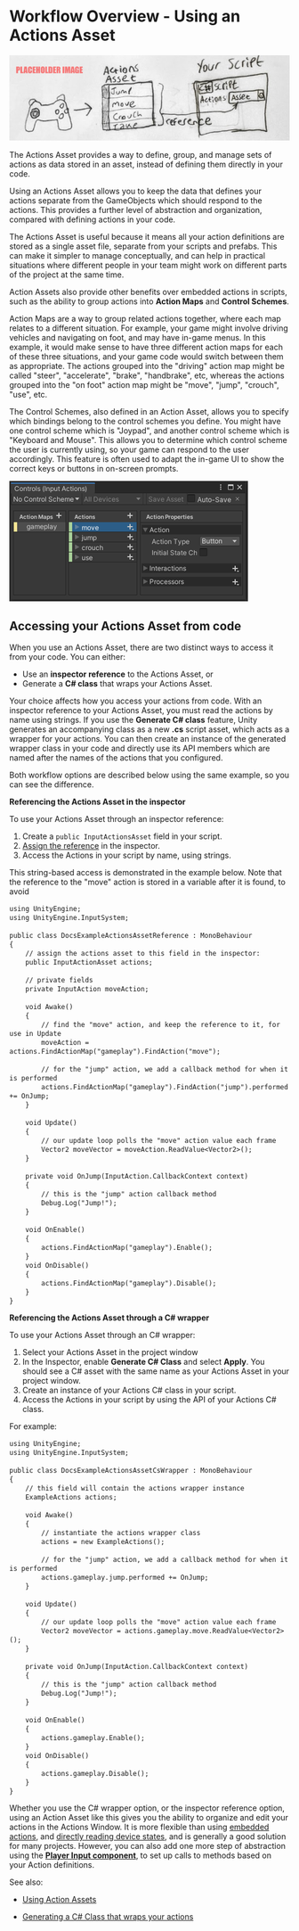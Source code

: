 # Workflow Overview - Using an Actions Asset

![image alt text](./Images/Workflow-ActionsAsset.png)

The Actions Asset provides a way to define, group, and manage sets of actions as data stored in an asset, instead of defining them directly in your code.

Using an Actions Asset allows you to keep the data that defines your actions separate from the GameObjects which should respond to the actions. This provides a further level of abstraction and organization, compared with defining actions in your code.

The Actions Asset is useful because it means all your action definitions are stored as a single asset file, separate from your scripts and prefabs. This can make it simpler to manage conceptually, and can help in practical situations where different people in your team might work on different parts of the project at the same time.

Action Assets also provide other benefits over embedded actions in scripts, such as the ability to group actions into **Action Maps** and **Control Schemes**.

Action Maps are a way to group related actions together, where each map relates to a different situation. For example, your game might involve driving vehicles and navigating on foot, and may have in-game menus. In this example, it would make sense to have three different action maps for each of these three situations, and your game code would switch between them as appropriate. The actions grouped into the "driving" action map might be called "steer", "accelerate", "brake", "handbrake", etc, whereas the actions grouped into the "on foot" action map might be "move", "jump", "crouch", "use", etc. 

The Control Schemes, also defined in an Action Asset, allows you to specify which bindings belong to the control schemes you define. You might have one control scheme which is "Joypad", and another control scheme which is "Keyboard and Mouse". This allows you to determine which control scheme the user is currently using, so your game can respond to the user accordingly. This feature is often used to adapt the in-game UI to show the correct keys or buttons in on-screen prompts.

![image alt text](./Images/Workflow-ActionsWindow.png)

## Accessing your Actions Asset from code

When you use an Actions Asset, there are two distinct ways to access it from your code. You can either:

* Use an **inspector reference** to the Actions Asset, or
* Generate a **C# class** that wraps your Actions Asset.

Your choice affects how you access your actions from code. With an inspector reference to your Actions Asset, you must read the actions by name using strings. If you use the **Generate C# class** feature, Unity generates an accompanying class as a new **.cs** script asset, which acts as a wrapper for your actions. You can then create an instance of the generated wrapper class in your code and directly use its API members which are named after the names of the actions that you configured.

Both workflow options are described below using the same example, so you can see the difference.

**Referencing the Actions Asset in the inspector**

To use your Actions Asset through an inspector reference:

1. Create a `public InputActionsAsset` field in your script.
2. [Assign the reference](https://docs.unity3d.com/Manual/EditingValueProperties.html#ref-assign-dnd) in the inspector.
3. Access the Actions in your script by name, using strings.

This string-based access is demonstrated in the example below. Note that the reference to the "move" action is stored in a variable after it is found, to avoid 

```
using UnityEngine;
using UnityEngine.InputSystem;

public class DocsExampleActionsAssetReference : MonoBehaviour
{
    // assign the actions asset to this field in the inspector:
    public InputActionAsset actions; 
    
    // private fields
    private InputAction moveAction;

    void Awake()
    {
        // find the "move" action, and keep the reference to it, for use in Update
        moveAction = actions.FindActionMap("gameplay").FindAction("move");

        // for the "jump" action, we add a callback method for when it is performed
        actions.FindActionMap("gameplay").FindAction("jump").performed += OnJump;
    }
    
    void Update()
    {
        // our update loop polls the "move" action value each frame
        Vector2 moveVector = moveAction.ReadValue<Vector2>();
    }

    private void OnJump(InputAction.CallbackContext context)
    {
        // this is the "jump" action callback method
        Debug.Log("Jump!");
    }

    void OnEnable()
    {
        actions.FindActionMap("gameplay").Enable();
    }
    void OnDisable()
    {
        actions.FindActionMap("gameplay").Disable();
    }
}
```

**Referencing the Actions Asset through a C# wrapper**

To use your Actions Asset through an C# wrapper:

1. Select your Actions Asset in the project window
2. In the Inspector, enable **Generate C# Class** and select **Apply**. You should see a C# asset with the same name as your Actions Asset in your project window.
3. Create an instance of your Actions C# class in your script.
3. Access the Actions in your script by using the API of your Actions C# class.

For example:

```
using UnityEngine;
using UnityEngine.InputSystem;

public class DocsExampleActionsAssetCsWrapper : MonoBehaviour
{
    // this field will contain the actions wrapper instance
    ExampleActions actions;
    
    void Awake()
    {
        // instantiate the actions wrapper class
        actions = new ExampleActions();
        
        // for the "jump" action, we add a callback method for when it is performed
        actions.gameplay.jump.performed += OnJump;
    }
    
    void Update()
    {
        // our update loop polls the "move" action value each frame
        Vector2 moveVector = actions.gameplay.move.ReadValue<Vector2>();
    }

    private void OnJump(InputAction.CallbackContext context)
    {
        // this is the "jump" action callback method
        Debug.Log("Jump!");
    }

    void OnEnable()
    {
        actions.gameplay.Enable();
    }
    void OnDisable()
    {
        actions.gameplay.Disable();
    }
}
```

Whether you use the C# wrapper option, or the inspector reference option, using an Action Asset like this gives you the ability to organize and edit your actions in the Actions Window. It is more flexible than using [embedded actions](./Workflow-Embedded.md), and [directly reading device states](./Workflow-Direct.md), and is generally a good solution for many projects. However, you can also add one more step of abstraction using the [**Player Input component**](./Workflow-PlayerInput.md), to set up calls to methods based on your Action definitions. 

See also:

* [Using Action Assets](https://docs.unity3d.com/Packages/com.unity.inputsystem@1.4/manual/ActionAssets.html)

* [Generating a C# Class that wraps your actions](https://docs.unity3d.com/Packages/com.unity.inputsystem@1.4/manual/ActionAssets.html#auto-generating-script-code-for-actions)